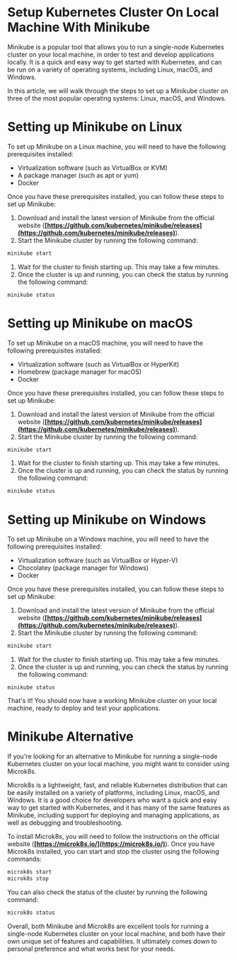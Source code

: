 # Setup Kubernetes Cluster On Local Machine With Minikube

Minikube is a popular tool that allows you to run a single-node Kubernetes cluster on your local machine, in order to test and develop applications locally. It is a quick and easy way to get started with Kubernetes, and can be run on a variety of operating systems, including Linux, macOS, and Windows.

In this article, we will walk through the steps to set up a Minikube cluster on three of the most popular operating systems: Linux, macOS, and Windows.

# **Setting up Minikube on Linux**

To set up Minikube on a Linux machine, you will need to have the following prerequisites installed:

- Virtualization software (such as VirtualBox or KVM)
- A package manager (such as apt or yum)
- Docker

Once you have these prerequisites installed, you can follow these steps to set up Minikube:

1. Download and install the latest version of Minikube from the official website (**[https://github.com/kubernetes/minikube/releases](https://github.com/kubernetes/minikube/releases)**).
2. Start the Minikube cluster by running the following command:

```bash
minikube start
```

1. Wait for the cluster to finish starting up. This may take a few minutes.
2. Once the cluster is up and running, you can check the status by running the following command:

```bash
minikube status
```

# **Setting up Minikube on macOS**

To set up Minikube on a macOS machine, you will need to have the following prerequisites installed:

- Virtualization software (such as VirtualBox or HyperKit)
- Homebrew (package manager for macOS)
- Docker

Once you have these prerequisites installed, you can follow these steps to set up Minikube:

1. Download and install the latest version of Minikube from the official website (**[https://github.com/kubernetes/minikube/releases](https://github.com/kubernetes/minikube/releases)**).
2. Start the Minikube cluster by running the following command:

```bash
minikube start
```

1. Wait for the cluster to finish starting up. This may take a few minutes.
2. Once the cluster is up and running, you can check the status by running the following command:

```bash
minikube status
```

# **Setting up Minikube on Windows**

To set up Minikube on a Windows machine, you will need to have the following prerequisites installed:

- Virtualization software (such as VirtualBox or Hyper-V)
- Chocolatey (package manager for Windows)
- Docker

Once you have these prerequisites installed, you can follow these steps to set up Minikube:

1. Download and install the latest version of Minikube from the official website (**[https://github.com/kubernetes/minikube/releases](https://github.com/kubernetes/minikube/releases)**).
2. Start the Minikube cluster by running the following command:

```bash
minikube start
```

1. Wait for the cluster to finish starting up. This may take a few minutes.
2. Once the cluster is up and running, you can check the status by running the following command:

```
minikube status
```

That's it! You should now have a working Minikube cluster on your local machine, ready to deploy and test your applications.

# Minikube Alternative

If you're looking for an alternative to Minikube for running a single-node Kubernetes cluster on your local machine, you might want to consider using Microk8s.

Microk8s is a lightweight, fast, and reliable Kubernetes distribution that can be easily installed on a variety of platforms, including Linux, macOS, and Windows. It is a good choice for developers who want a quick and easy way to get started with Kubernetes, and it has many of the same features as Minikube, including support for deploying and managing applications, as well as debugging and troubleshooting.

To install Microk8s, you will need to follow the instructions on the official website (**[https://microk8s.io/](https://microk8s.io/)**). Once you have Microk8s installed, you can start and stop the cluster using the following commands:

```bash
microk8s start
microk8s stop
```

You can also check the status of the cluster by running the following command:

```bash
microk8s status
```

Overall, both Minikube and Microk8s are excellent tools for running a single-node Kubernetes cluster on your local machine, and both have their own unique set of features and capabilities. It ultimately comes down to personal preference and what works best for your needs.